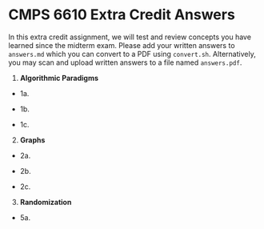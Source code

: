 # CMPS 6610 Extra Credit Answers
  
In this extra credit assignment, we will test and review concepts you
   have learned since the midterm exam. Please add your written answers
   to `answers.md` which you can convert to a PDF using
   `convert.sh`. Alternatively, you may scan and upload written
   answers to a file named `answers.pdf`.



1. **Algorithmic Paradigms**

- 1a. 
  
- 1b. 
  
- 1c.


2. **Graphs**

- 2a. 

- 2b. 

- 2c. 


3. **Randomization**


- 5a. 
